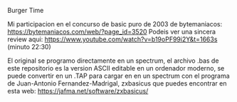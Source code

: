 Burger Time

Mi participacion en el concurso de basic puro de 2003 de bytemaniacos: https://bytemaniacos.com/web/?page_id=3520
Podeis ver una sincera review aqui: https://www.youtube.com/watch?v=b19oPF99i2Y&t=1663s (minuto 22:30)

El original se programo directamente en un spectrum, el archivo .bas de este repositorio es la version ASCII editable en un ordenador moderno, se puede convertir en un .TAP para cargar en en un spectrum con el programa de Juan-Antonio Fernandez-Madrigal, zxbasicus que puedes encontrar en esta web:  https://jafma.net/software/zxbasicus/
